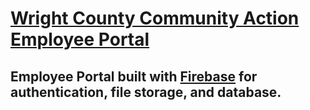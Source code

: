 # [Wright County Community Action Employee Portal](https://concepsheon.github.io/wcca-employee-portal/)
## Employee Portal built with [Firebase](firebase.google.com) for authentication, file storage, and database.
